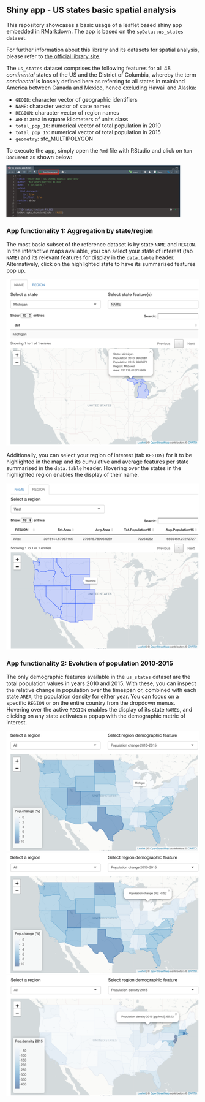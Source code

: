 ## Shiny app - US states basic spatial analysis

This repository showcases a basic usage of a leaflet based shiny app embedded in RMarkdown. The app is based on the `spData::us_states` dataset. 

For further information about this library and its datasets for spatial analysis, please refer to [the official library site](https://nowosad.github.io/spData/).

The `us_states` dataset comprises the following features for all 48 *continental* states of the US and the District of Columbia, whereby the term *continental* is loosely defined here as referring to all states in mainland America between Canada and Mexico, hence excluding Hawaii and Alaska:

* `GEOID`: character vector of geographic identifiers
* `NAME`: character vector of state names
* `REGION`: character vector of region names
* `AREA`: area in square kilometers of units class
* `total_pop_10`: numerical vector of total population in 2010
* `total_pop_15`: numerical vector of total population in 2015
* `geometry`: sfc_MULTIPOLYGON

To execute the app, simply open the `Rmd` file with RStudio and click on `Run Document` as shown below:

<img src="https://github.com/AlfaBetaBeta/shinyApp-US-states/blob/master/img/RStudio-Screenshot.png" width=90% height=90%>

### App functionality 1: Aggregation by state/region

The most basic subset of the reference dataset is by state `NAME` and `REGION`. In the interactive maps available, you can select your state of interest (tab `NAME`) and its relevant features for display in the `data.table` header. Alternatively, click on the highlighted state to have its summarised features pop up.

<img src="https://github.com/AlfaBetaBeta/shinyApp-US-states/blob/master/img/AppF1-Name.png" width=100% height=100%>

Additionally, you can select your region of interest (tab `REGION`) for it to be highlighted in the map and its cumulative and average features per state summarised in the `data.table` header. Hovering over the states in the highlighted region enables the display of their name.

<img src="https://github.com/AlfaBetaBeta/shinyApp-US-states/blob/master/img/AppF1-Region.png" width=100% height=100%>


### App functionality 2: Evolution of population 2010-2015

The only demographic features available in the `us_states` dataset are the total population values in years 2010 and 2015. With these, you can inspect the relative change in population over the timespan or, combined with each state `AREA`, the population density for either year. You can focus on a specific `REGION` or on the entire country from the dropdown menus. Hovering over the active `REGION` enables the display of its state `NAME`s, and clicking on any state activates a popup with the demographic metric of interest.

<img src="https://github.com/AlfaBetaBeta/shinyApp-US-states/blob/master/img/AppF2.png" width=100% height=100%>

<img src="https://github.com/AlfaBetaBeta/shinyApp-US-states/blob/master/img/AppF2-Change.png" width=100% height=100%>

<img src="https://github.com/AlfaBetaBeta/shinyApp-US-states/blob/master/img/AppF2-Density.png" width=100% height=100%>